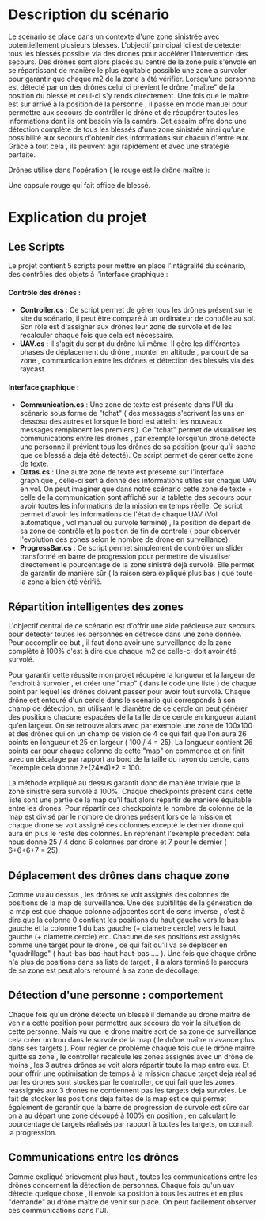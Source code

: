 # **Description du scénario**

Le scénario se place dans un contexte d'une zone sinistrée avec potentiellement plusieurs blessés. L'objectif principal ici est de détecter tous les blessés possible via des drones pour accélérer l'intervention des secours. Des drônes sont alors placés au centre de la zone puis s'envole en se répartissant de manière le plus équitable possible une zone a survoler pour garantir que chaque m2 de la zone a été vérifier. Lorsqu'une personne est détecté par un des drônes celui ci prévient le drône "maître" de la position du blessé et ceui-ci s'y rends directement. Une fois que le maître est sur arrivé à la position de la personne , il passe en mode manuel pour permettre aux secours de contrôler le drône et de récupérer toutes les informations dont ils ont besoin via la caméra. Cet essaim offre donc une détection complète de tous les blessés d'une zone sinistrée ainsi qu'une possibilité aux secours d'obtenir des informations sur chacun d'entre eux. Grâce à tout cela , ils peuvent agir rapidement et avec une stratégie parfaite.

Drônes utilisé dans l'opération ( le rouge est le drône maître ):


Une capsule rouge qui fait office de blessé.


# **Explication du projet**

## **Les Scripts**

Le projet contient 5 scripts pour mettre en place l'intégralité du scénario, des contrôles des objets à l'interface graphique :

#### Contrôle des drônes :

- **Controller.cs** : Ce script permet de gérer tous les drônes présent sur le site du scénario, il peut être comparé à un ordinateur de contrôle au sol. Son rôle est d'assigner aux drônes leur zone de survole et de les recalculer chaque fois que cela est nécessaire.
- **UAV.cs** : Il s'agit du script du drône lui même. Il gère les différentes phases de déplacement du drône , monter en altitude , parcourt de sa zone , communication entre les drônes et détection des blessés via des raycast.

#### Interface graphique :

- **Communication.cs** : Une zone de texte est présente dans l'UI du scénario sous forme de "tchat" ( des messages s'ecrivent les uns en dessosu des autres et lorsque le bord est atteint les nouveaux messages remplacent les premiers ). Ce "tchat" permet de visualiser les communications entre les drônes , par exemple lorsqu'un drône détecte une personne il prévient tous les drônes de sa position (pour qu'il sache que ce blessé a deja été detecté). Ce script permet de gérer cette zone de texte.
- **Datas.cs** : Une autre zone de texte est présente sur l'interface graphique , celle-ci sert à donné des informations utiles sur chaque UAV en vol. On peut imaginer que dans notre scénario cette zone de texte + celle de la communication sont affiché sur la tablette des secours pour avoir toutes les informations de la mission en temps réelle. Ce script permet d'avoir les informations de l'état de chaque UAV (Vol automatique , vol manuel ou survole terminé) , la position de départ de sa zone de contrôle et la position de fin de controle ( pour observer l'evolution des zones selon le nombre de drone en surveillance).
- **ProgressBar.cs** : Ce script permet simplement de contrôler un slider transformé en barre de progression pour permettre de visualiser directement le pourcentage de la zone sinistré déjà survolé. Elle permet de garantir de manière sûr ( la raison sera expliqué plus bas ) que toute la zone a bien été vérifié.

## Répartition intelligentes des zones

L'objectif central de ce scénario est d'offrir une aide précieuse aux secours pour détecter toutes les personnes en détresse dans une zone donnée. Pour accomplir ce but , il faut donc avoir une surveillance de la zone complète à 100% c'est à dire que chaque m2 de celle-ci doit avoir été survolé. 

Pour garantir cette réussite mon projet récupère la longueur et la largeur de l'endroit à survoler , et créer une "map" ( dans le code une liste ) de chaque point par lequel les drônes doivent passer pour avoir tout survolé. Chaque drône est entouré d'un cercle dans le scénario qui corresponds à son champ de détection, en utilisant le diamètre de ce cercle on peut générer des positions chacune espacées de la taille de ce cercle en longueur autant qu'en largeur. On se retrouve alors avec par exemple une zone de 100x100 et des drônes qui on un champ de vision de 4 ce qui fait que l'on aura 26 points en longueur et 25 en largeur ( 100 / 4 = 25). La longueur contient 26 points car pour chaque colonne de cette "map" on commence et on finit avec un décalage par rapport au bord de la taille du rayon du cercle, dans l'exemple cela donne 2+(24*4)+2 = 100. 

La méthode expliqué au dessus garantit donc de manière triviale que la zone sinistré sera survolé à 100%. Chaque checkpoints présent dans cette liste sont une partie de la map qu'il faut alors répartir de manière équitable entre les drones. Pour répartir ces checkpoints le nombre de colonne de la map est divisé par le nombre de drones présent lors de la mission et chaque drone se voit assigné ces colonnes excepté le dernier drone qui aura en plus le reste des colonnes. En reprenant l'exemple précedent cela nous donne 25 / 4 donc 6 colonnes par drone et 7 pour le dernier ( 6+6+6+7 = 25).

## Déplacement des drônes dans chaque zone

Comme vu au dessus , les drônes se voit assignés des colonnes de positions de la map de surveillance. Une des subitilités de la génération de la map est que chaque colonne adjacentes sont de sens inverse , c'est à dire que la colonne 0 contient les positions du haut gauche vers le bas gauche et la colonne 1 du bas gauche (+ diametre cercle) vers le haut gauche (+ diametre cercle) etc. Chacune de ses positions est assignés comme une target pour le drone , ce qui fait qu'il va se déplacer en "quadrillage" ( haut-bas bas-haut haut-bas .... ). Une fois que chaque drône n'a plus de positions dans sa liste de target , il a alors terminé le parcours de sa zone est peut alors retourné à sa zone de décollage.

## Détection d'une personne : comportement

Chaque fois qu'un drône détecte un blessé il demande au drone maitre de venir à cette position pour permettre aux secours de voir la situation de cette personne. Mais vu que le drone maitre sort de sa zone de surveillance cela créer un trou dans le survole de la map ( le drône maître n'avance plus dans ses targets ). Pour régler ce problème chaque fois que le drône maitre quitte sa zone , le controller recalcule les zones assignés avec un drône de moins , les 3 autres drônes se voit alors répartir toute la map entre eux. Et pour offrir une optimisation de temps à la mission chaque target deja réalisé par les drones sont stockés par le controller, ce qui fait que les zones réassignés aux 3 drones ne contiennent pas les targets deja survolés. Le fait de stocker les positions deja faites de la map est ce qui permet également de garantir que la barre de progression de survole est sûre car on a au départ une zone découpé à 100% en position , en calculant le pourcentage de targets réalisés par rapport à toutes les targets, on connaît la progression.


## Communications entre les drônes

Comme expliqué brievement plus haut , toutes les communications entre les drônes concernent la détection de personnes. Chaque fois qu'un uav détecte quelque chose , il envoie sa position à tous les autres et en plus "demande" au drône maître de venir sur place. On peut facilement observer ces communications dans l'UI. 